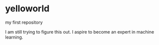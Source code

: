 # yelloworld
my first repository

I am still trying to figure this out.
I aspire to become an expert in machine learning.
